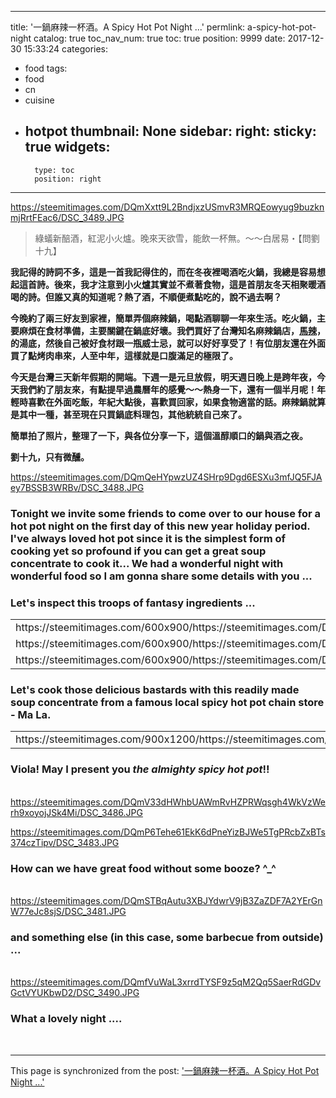 
---
title: '一鍋麻辣一杯酒。A Spicy Hot Pot Night ...'
permlink: a-spicy-hot-pot-night
catalog: true
toc_nav_num: true
toc: true
position: 9999
date: 2017-12-30 15:33:24
categories:
- food
tags:
- food
- cn
- cuisine
- hotpot
thumbnail: None
sidebar:
    right:
        sticky: true
widgets:
    -
        type: toc
        position: right
---


https://steemitimages.com/DQmXxtt9L2BndjxzUSmvR3MRQEowyug9buzknmjRrtFEac6/DSC_3489.JPG

>綠蟻新醅酒，紅泥小火爐。晚來天欲雪，能飲一杯無。～～白居易・【問劉十九】

**我記得的詩詞不多，這是一首我記得住的，而在冬夜裡喝酒吃火鍋，我總是容易想起這首詩。後來，我才注意到小火爐其實並不煮著食物，這是首朋友冬天相聚暖酒喝的詩。但誰又真的知道呢？熱了酒，不順便煮點吃的，說不過去啊？**

**今晚約了兩三好友到家裡，簡單弄個麻辣鍋，喝點酒聊聊一年來生活。吃火鍋，主要麻煩在食材準備，主要關鍵在鍋底好壞。我們買好了台灣知名麻辣鍋店，[馬辣](http://www.mala-1.com.tw/)，的湯底，然後自己被好食材跟一瓶威士忌，就可以好好享受了！有位朋友還在外面買了點烤肉串來，人至中年，這樣就是口腹滿足的極限了。**

**今天是台灣三天新年假期的開端。下週一是元旦放假，明天週日晚上是跨年夜，今天我們約了朋友來，有點提早過農曆年的感覺～～熱身一下，還有一個半月呢！年輕時喜歡在外面吃飯，年紀大點後，喜歡買回家，如果食物適當的話。麻辣鍋就算是其中一種，甚至現在只買鍋底料理包，其他統統自己來了。**

**簡單拍了照片，整理了一下，與各位分享一下，這個溫醇順口的鍋與酒之夜。**

**劉十九，只有微醺。**

https://steemitimages.com/DQmQeHYpwzUZ4SHrp9Dgd6ESXu3mfJQ5FJAey7BSSB3WRBv/DSC_3488.JPG

### Tonight we invite some friends to come over to our house for a hot pot night on the first day of this new year holiday period. I've always loved hot pot since it is the simplest form of cooking yet so profound if you can get a great soup concentrate to cook it... We had a wonderful night with wonderful food so I am gonna share some details with you ... 

### Let's inspect this troops of fantasy ingredients ...  

<table><tr>
<td>https://steemitimages.com/600x900/https://steemitimages.com/DQmXxd3GvJK11uxh5NVjuVonaVUyCna3VLH8UJoPXcy5tDN/DSC_3480.JPG</td>
<td>https://steemitimages.com/600x900/https://steemitimages.com/DQmX28ZYzkroAzPCETyF2W3wiqoPmNhQwyAqR4njQ6cUNoJ/DSC_3467.JPG</td>
<td>https://steemitimages.com/600x900/https://steemitimages.com/DQmPmtqx8bqdWbYciG7NFxgYAos1q9RvewRMenKZ9XPbHs3/DSC_3466.JPG</td>
</tr><tr>
<td>https://steemitimages.com/600x900/https://steemitimages.com/DQmaV2FkVQEGtNjoyi7sJVWoWeN5kRVKSxnqFWrXwNLbHTF/DSC_3471.JPG</td>
<td>https://steemitimages.com/600x900/https://steemitimages.com/DQmaKtYLN9ea8YWmRFFFyswtqVxgNCoo4Gcvr8hj5TJAKGM/DSC_3470.JPG</td>
<td>https://steemitimages.com/600x900/https://steemitimages.com/DQmYrGVAGk96B1umfeCqcF1E4sQ7GDEZEt5gbuE3HCwDSVJ/DSC_3476.JPG</td>
</tr><tr>
<td>https://steemitimages.com/600x900/https://steemitimages.com/DQmXY4kuu7FvAr9qPmR3Q2A46b7KL6eZAR1pJDkVu84cqxd/DSC_3478.JPG</td>
<td>https://steemitimages.com/600x900/https://steemitimages.com/DQmWtfUp4T98fG2jdHbwbuiFtKEReCh1R8enu7jENwUz8D5/DSC_3477.JPG</td>
<td>https://steemitimages.com/600x900/https://steemitimages.com/DQmPbWbPoPBd5BcakePSz6Wu3gvoMBQUoQCJXooKscLJkQm/DSC_3479.JPG</td>
</tr></table>

### Let's cook those delicious bastards with this readily made soup concentrate from a famous local spicy hot pot chain store - Ma La.

<table><tr>
<td>https://steemitimages.com/900x1200/https://steemitimages.com/DQmRtiUNXwKsiAVvC5j27szcp2ee33C2pFKMNtiDMSrehGD/DSC_3469.JPG</td>
<td>https://steemitimages.com/900x1200/https://steemitimages.com/DQmUsXHHAQsipXfAxrf3r9pUX2UjKqqAwS3zCCKFyp99Q7v/DSC_3475.JPG</td>
</tr></table>

### Viola! May I present you ***the almighty spicy hot pot***!!

<br>https://steemitimages.com/DQmV33dHWhbUAWmRvHZPRWqsgh4WkVzWerh9xoyojJSk4Mi/DSC_3486.JPG

https://steemitimages.com/DQmP6Tehe61EkK6dPneYizBJWe5TgPRcbZxBTs374czTipv/DSC_3483.JPG

### How can we have great food without some booze? ^_^

<br>https://steemitimages.com/DQmSTBqAutu3XBJYdwrV9jB3ZaZDF7A2YErGnW77eJc8sjS/DSC_3481.JPG

### and something else (in this case, some barbecue from outside) ...

<br>https://steemitimages.com/DQmfVuWaL3xrrdTYSF9z5qM2Qq5SaerRdGDvGctVYUKbwD2/DSC_3490.JPG

### What a lovely night .... 

<br>

- - -

This page is synchronized from the post: ['一鍋麻辣一杯酒。A Spicy Hot Pot Night ...'](https://steemit.com/@deanliu/a-spicy-hot-pot-night)

